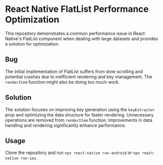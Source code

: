 # React Native FlatList Performance Optimization

This repository demonstrates a common performance issue in React Native's FlatList component when dealing with large datasets and provides a solution for optimization.

## Bug
The initial implementation of FlatList suffers from slow scrolling and potential crashes due to inefficient rendering and key management. The `renderItem` function might also be doing too much work.

## Solution
The solution focuses on improving key generation using the `keyExtractor` prop and optimizing the data structure for faster rendering.  Unnecessary operations are removed from `renderItem` function.   Improvements in data handling and rendering significantly enhance performance.

## Usage
Clone the repository and run `npx react-native run-android` or `npx react-native run-ios`.